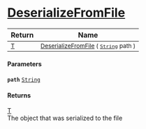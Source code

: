 # [DeserializeFromFile](./NetCoreSerializationHelper-100664210.md)



| Return | Name | 
| --- | --- | 
| <sub>[T](./NetCoreSerializationHelper-100664210.md)</sub>| <sub>[DeserializeFromFile](./NetCoreSerializationHelper-100664210.md) ( [`String`](https://docs.microsoft.com/en-us/dotnet/api/System.String) path )</sub>| <br>


#### Parameters
**`path`**  [`String`](https://docs.microsoft.com/en-us/dotnet/api/System.String)<br>
#### Returns
[T](./NetCoreSerializationHelper-100664210.md)<br>
The object that was serialized to the file